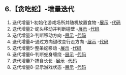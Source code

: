 ## 6.【贪吃蛇】-增量迭代

1. 迭代增量1-初始化游戏场所并随机放置食物
    -[展示](snake01.html)
    -[代码](https://github.com/daweizh/h5/blob/master/demo/6.snake/snake01.html)
2. 迭代增量2-蛇头移动并判断碰壁
    -[展示](snake02.html)
    -[代码](https://github.com/daweizh/h5/blob/master/demo/6.snake/snake02.html)
3. 迭代增量3-判断移动方向
    -[展示](snake03.html)
    -[代码](https://github.com/daweizh/h5/blob/master/demo/6.snake/snake03.html)
4. 迭代增量4-通过方向键改变行走方向
    -[展示](snake04.html)
    -[代码](https://github.com/daweizh/h5/blob/master/demo/6.snake/snake04.html)
5. 迭代增量5-整条蛇移动
    -[展示](snake05.html)
    -[代码](https://github.com/daweizh/h5/blob/master/demo/6.snake/snake05.html)
6. 迭代增量6-判断蛇身缠绕
    -[展示](snake06.html)
    -[代码](https://github.com/daweizh/h5/blob/master/demo/6.snake/snake06.html)
7. 迭代增量7-捕食长长
    -[展示](snake07.html)
    -[代码](https://github.com/daweizh/h5/blob/master/demo/6.snake/snake07.html)
8. 迭代增量8-显示游戏状态
    -[展示](snake08.html)
    -[代码](https://github.com/daweizh/h5/blob/master/demo/6.snake/snake08.html)
